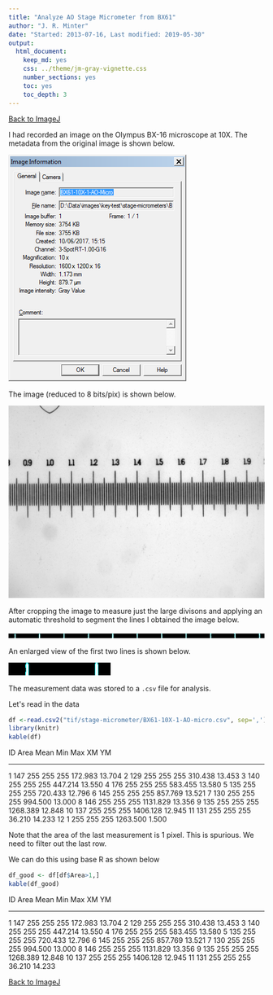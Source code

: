 ```yaml
---
title: "Analyze AO Stage Micrometer from BX61"
author: "J. R. Minter"
date: "Started: 2013-07-16, Last modified: 2019-05-30"
output:
  html_document:
    keep_md: yes
    css: ../theme/jm-gray-vignette.css
    number_sections: yes
    toc: yes
    toc_depth: 3
---
```


[Back to ImageJ](ImageJ.html)

I had recorded an image on the Olympus BX-16 microscope at 10X. The metadata
from the original image is shown below.

![Metadata from SIS Viewer](tif/stage-micrometer/BX61-10X-1-AO-micro.png)

The image (reduced to 8 bits/pix) is shown below.

![The image reduced to 8 bits per pixel. One large divison is $100\ \mu m$.](tif/stage-micrometer/BX61-10X-1-AO-micro-cal-ori.png)

After cropping the image to measure just the large divisons and applying an
automatic threshold to segment the lines I obtained the image below.


![The thresholded image with segments detected.](tif/stage-micrometer/BX61-10X-1-AO-Micro-crop-ovl.png)

An enlarged view of the first two lines is shown below.


![The first two lines detected.](tif/stage-micrometer/pair-of-line-spacings.png)

The measurement data was stored to a `.csv` file for analysis.

Let's read in the data


```r
df <-read.csv2("tif/stage-micrometer/BX61-10X-1-AO-micro.csv", sep=',')
library(knitr)
kable(df)
```



 ID   Area   Mean   Min   Max  XM         YM     
---  -----  -----  ----  ----  ---------  -------
  1    147    255   255   255  172.983    13.704 
  2    129    255   255   255  310.438    13.453 
  3    140    255   255   255  447.214    13.550 
  4    176    255   255   255  583.455    13.580 
  5    135    255   255   255  720.433    12.796 
  6    145    255   255   255  857.769    13.521 
  7    130    255   255   255  994.500    13.000 
  8    146    255   255   255  1131.829   13.356 
  9    135    255   255   255  1268.389   12.848 
 10    137    255   255   255  1406.128   12.945 
 11    131    255   255   255  36.210     14.233 
 12      1    255   255   255  1263.500   1.500  

Note that the area of the last measurement is 1 pixel. This is spurious. We need
to filter out the last row.

We can do this using base R as shown below



```r
df_good <- df[df$Area>1,]
kable(df_good)
```



 ID   Area   Mean   Min   Max  XM         YM     
---  -----  -----  ----  ----  ---------  -------
  1    147    255   255   255  172.983    13.704 
  2    129    255   255   255  310.438    13.453 
  3    140    255   255   255  447.214    13.550 
  4    176    255   255   255  583.455    13.580 
  5    135    255   255   255  720.433    12.796 
  6    145    255   255   255  857.769    13.521 
  7    130    255   255   255  994.500    13.000 
  8    146    255   255   255  1131.829   13.356 
  9    135    255   255   255  1268.389   12.848 
 10    137    255   255   255  1406.128   12.945 
 11    131    255   255   255  36.210     14.233 


[Back to ImageJ](ImageJ.html)
